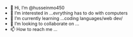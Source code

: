 - 👋 Hi, I’m @husseinmo450
- 👀 I’m interested in ...evrything has to do with computers
- 🌱 I’m currently learning ...coding languages/web dev/
- 💞️ I’m looking to collaborate on ...
- 📫 How to reach me ...

<!---
husseinmo450/husseinmo450 is a ✨ special ✨ repository because its `README.md` (this file) appears on your GitHub profile.
You can click the Preview link to take a look at your changes.
--->
